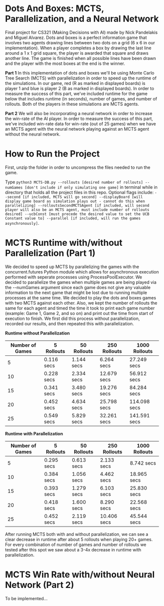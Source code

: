 # Dots And Boxes: MCTS, Parallelization, and a Neural Network

Final project for CS321 (Making Decisions with AI) made by Nick Pandelakis and Miguel Alvarez. Dots and boxes is a perfect information game that involves two agents drawing lines between two dots on a grid (6 x 6 in our implementation). When a player completes a box by drawing the last line around a 1 x 1 grid square, the player is awarded that square and draws another line. The game is finished when all possible lines have been drawn and the player with the most boxes at the end is the winner.

**Part 1**
In this implementation of dots and boxes we'll be using Monte Carlo Tree Search (MCTS) with parallelization in order to speed up the runtime of the simulations. In our game, red (R as marked in displayed boards) is player 1 and blue is player 2 (B as marked in displayed boards). In order to measure the success of this part, we've included runtime for the game below that includes runtime (in seconds), number of games, and number of rollouts. Both of the players in these simulations are MCTS agents.

**Part 2**
We will also be incorporating a neural network in order to increase the win-rate of the AI player. In order to measure the success of this part, we've included win-rate data for win-rate (out of 25 games) when we have an MCTS agent with the neural network playing against an MCTS agent without the neural network.

# How to Run the Project
First, unzip the folder in order to uncompress the files needed to run the game.

Type `python3 MCTS-DB.py --rollouts [desired number of rollouts] --numGames [don't include if only simulating one game]` in terminal while in directory that holds all the project files in this repo. Optional flags include: `--second [if included, MCTS will go second] --displayBoard [will display game board as simulation plays out - cannot do this when parallelizing] --rolloutsSecondMCTSAgent [if included, will second player will also be an MCTS agent, must include number of rollouts desired] --ucbConst [must precede the desired value to set the UCB Constant value to] --parallel [if included, will run the games asynchronously]`.

# MCTS Runtime with/without Parallelization (Part 1)
We decided to speed up MCTS by parallelizing the games with the concurrent.futures Python module which allows for asynchronous execution performed with seperate processes using ProcessPoolExecutor. We decided to parallelize the games when multiple games are being played via the --numGames argument since each game does not give any valuable information to the next game that might be lost due to running multiple processes at the same time. We decided to play the dots and boxes games with two MCTS against each other. Also, we kept the number of rollouts the same for each agent and timed the time it took to print each game number (example: Game 1, Game 2, and so on) and print out the time from start of execution to finish. We first did this process without parallelization, recorded our results, and then repeated this with parallelization.

**Runtime without Parallelization**

| Number of Games | 5 Rollouts | 50 Rollouts | 250 Rollouts | 1000 Rollouts|
|-----------------|------------|-------------|--------------|--------------|
| 5               | 0.116 secs | 1.144 secs  | 6.264 secs   | 27.249 secs  |
| 10              | 0.228 secs | 2.334 secs  | 12.679 secs  | 56.912 secs  |
| 15              | 0.341 secs | 3.480 secs  | 19.276 secs  | 84.284 secs  |
| 20              | 0.452 secs | 4.634 secs  | 25.798 secs  | 114.098 secs |
| 25              | 0.549 secs | 5.829 secs  | 32.261 secs  | 141.591 secs |

**Runtime with Parallelization**

| Number of Games | 5 Rollouts | 50 Rollouts | 250 Rollouts | 1000 Rollouts|
|-----------------|------------|-------------|--------------|--------------|
| 5               | 0.295 secs | 0.613 secs  | 2.133 secs   | 8.742 secs   |
| 10              | 0.384 secs | 1.056 secs  | 4.462 secs   | 18.965 secs  |
| 15              | 0.393 secs | 1.279 secs  | 6.103 secs   | 25.830 secs  |
| 20              | 0.418 secs | 1.600 secs  | 8.290 secs   | 22.568  secs |
| 25              | 0.452 secs | 2.119 secs  | 10.406 secs  | 45.544  secs |

After running MCTS both with and without parallelization, we can see a clear decrease in runtime after about 5 rollouts when playing 20+ games. For every combination of number of games and number of rollouts we tested after this spot we saw about a 3-4x decrease in runtime with parallelization.

# MCTS Win Rate with/without Neural Network (Part 2)
To be implemented...
